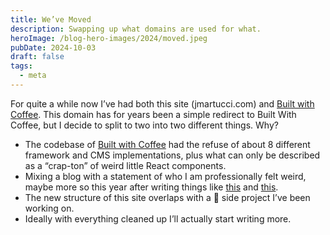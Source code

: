 ```yaml
---
title: We’ve Moved
description: Swapping up what domains are used for what.
heroImage: /blog-hero-images/2024/moved.jpeg
pubDate: 2024-10-03
draft: false
tags:
  - meta
---
```


For quite a while now I’ve had both this site (jmartucci.com) and [Built with Coffee](https://builtwith.coffee). This domain has for years been a simple redirect to Built With Coffee, but I decide to split to two into two different things. Why?
- The codebase of [Built with Coffee](https://builtwith.coffee) had the refuse of about 8 different framework and CMS implementations, plus what can only be described as a “crap-ton” of weird little React components.
- Mixing a blog with a statement of who I am professionally felt weird, maybe more so this year after writing things like [this](https://jmartucci.com/blog/2024/doom-or-the-market-for-web-developers-in-2024/) and [this](https://jmartucci.com/blog/2023-gets-an-a/).
- The new structure of this site overlaps with a 🤫 side project I’ve been working on.
- Ideally with everything cleaned up I’ll actually start writing more.